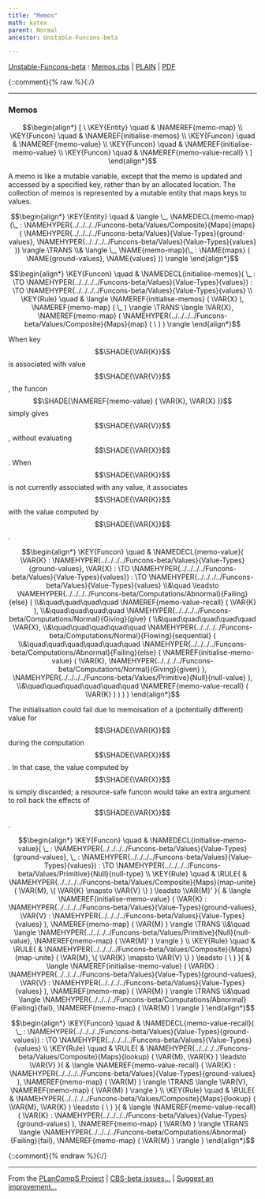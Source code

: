 ```yaml
---
title: "Memos"
math: katex
parent: Normal
ancestor: Unstable-Funcons-beta

---
```

[Unstable-Funcons-beta] : [Memos.cbs] \| [PLAIN] \| [PDF]

{::comment}{% raw %}{:/}


----

### Memos
               


$$\begin{align*}
  [ \
  \KEY{Entity} \quad & \NAMEREF{memo-map} \\
  \KEY{Funcon} \quad & \NAMEREF{initialise-memos} \\
  \KEY{Funcon} \quad & \NAMEREF{memo-value} \\
  \KEY{Funcon} \quad & \NAMEREF{initialise-memo-value} \\
  \KEY{Funcon} \quad & \NAMEREF{memo-value-recall}
  \ ]
\end{align*}$$


A memo is like a mutable variable, except that the memo is updated and
accessed by a specified key, rather than by an allocated location. The
collection of memos is represented by a mutable entity that maps keys
to values.


$$\begin{align*}
  \KEY{Entity} \quad
  & \langle \_, \NAMEDECL{memo-map}(\_ : \NAMEHYPER{../../../../Funcons-beta/Values/Composite}{Maps}{maps}
                                                            (  \NAMEHYPER{../../../../Funcons-beta/Values}{Value-Types}{ground-values}, 
                                                                   \NAMEHYPER{../../../../Funcons-beta/Values}{Value-Types}{values} )) \rangle \TRANS  \\& 
    \langle \_, \NAME{memo-map}(\_ : \NAME{maps}
                                                            (  \NAME{ground-values}, 
                                                                   \NAME{values} )) \rangle
\end{align*}$$

$$\begin{align*}
  \KEY{Funcon} \quad
  & \NAMEDECL{initialise-memos}(
                       \_ :  \TO \NAMEHYPER{../../../../Funcons-beta/Values}{Value-Types}{values}) 
    :  \TO \NAMEHYPER{../../../../Funcons-beta/Values}{Value-Types}{values} 
\\
  \KEY{Rule} \quad
    &  \langle \NAMEREF{initialise-memos}
                            (  \VAR{X} ), \NAMEREF{memo-map} (  \_ ) \rangle \TRANS 
        \langle \VAR{X}, \NAMEREF{memo-map} (  \NAMEHYPER{../../../../Funcons-beta/Values/Composite}{Maps}{map}
                                                     (   \  ) ) \rangle
\end{align*}$$


When key $$\SHADE{\VAR{K}}$$ is associated with value $$\SHADE{\VAR{V}}$$, the funcon $$\SHADE{\NAMEREF{memo-value}
           (  \VAR{K}, 
                  \VAR{X} )}$$
simply gives $$\SHADE{\VAR{V}}$$, without evaluating $$\SHADE{\VAR{X}}$$. When $$\SHADE{\VAR{K}}$$ is not currently
associated with any value, it associates $$\SHADE{\VAR{K}}$$ with the value computed
by $$\SHADE{\VAR{X}}$$.


$$\begin{align*}
  \KEY{Funcon} \quad
  & \NAMEDECL{memo-value}(
                       \VAR{K} : \NAMEHYPER{../../../../Funcons-beta/Values}{Value-Types}{ground-values}, \VAR{X} :  \TO \NAMEHYPER{../../../../Funcons-beta/Values}{Value-Types}{values}) 
    :  \TO \NAMEHYPER{../../../../Funcons-beta/Values}{Value-Types}{values} \\&\quad
    \leadsto \NAMEHYPER{../../../../Funcons-beta/Computations/Abnormal}{Failing}{else}
               ( \\&\quad\quad\quad\quad \NAMEREF{memo-value-recall}
                       (  \VAR{K} ), \\&\quad\quad\quad\quad
                      \NAMEHYPER{../../../../Funcons-beta/Computations/Normal}{Giving}{give}
                       ( \\&\quad\quad\quad\quad\quad \VAR{X}, \\&\quad\quad\quad\quad\quad
                              \NAMEHYPER{../../../../Funcons-beta/Computations/Normal}{Flowing}{sequential}
                               ( \\&\quad\quad\quad\quad\quad\quad \NAMEHYPER{../../../../Funcons-beta/Computations/Abnormal}{Failing}{else}
                                       (  \NAMEREF{initialise-memo-value}
                                               (  \VAR{K}, 
                                                      \NAMEHYPER{../../../../Funcons-beta/Computations/Normal}{Giving}{given} ), 
                                              \NAMEHYPER{../../../../Funcons-beta/Values/Primitive}{Null}{null-value} ), \\&\quad\quad\quad\quad\quad\quad
                                      \NAMEREF{memo-value-recall}
                                       (  \VAR{K} ) ) ) )
\end{align*}$$


The initialisation could fail due to memoisation of a (potentially
different) value for $$\SHADE{\VAR{K}}$$ during the computation $$\SHADE{\VAR{X}}$$. In that case,
the value computed by $$\SHADE{\VAR{X}}$$ is simply discarded; a resource-safe
funcon would take an extra argument to roll back the effects of $$\SHADE{\VAR{X}}$$.


$$\begin{align*}
  \KEY{Funcon} \quad
  & \NAMEDECL{initialise-memo-value}(
                       \_ : \NAMEHYPER{../../../../Funcons-beta/Values}{Value-Types}{ground-values}, \_ : \NAMEHYPER{../../../../Funcons-beta/Values}{Value-Types}{values}) 
    :  \TO \NAMEHYPER{../../../../Funcons-beta/Values/Primitive}{Null}{null-type} 
\\
  \KEY{Rule} \quad
    & \RULE{
      & \NAMEHYPER{../../../../Funcons-beta/Values/Composite}{Maps}{map-unite}
          (  \VAR{M}, 
                 \{ \VAR{K} \mapsto 
                     \VAR{V} \} ) \leadsto 
          \VAR{M}'
      }{
      &  \langle \NAMEREF{initialise-memo-value}
                              (  \VAR{K} : \NAMEHYPER{../../../../Funcons-beta/Values}{Value-Types}{ground-values}, 
                                     \VAR{V} : \NAMEHYPER{../../../../Funcons-beta/Values}{Value-Types}{values} ), \NAMEREF{memo-map} (  \VAR{M} ) \rangle \TRANS \\&\quad
          \langle \NAMEHYPER{../../../../Funcons-beta/Values/Primitive}{Null}{null-value}, \NAMEREF{memo-map} (  \VAR{M}' ) \rangle
      }
\\
  \KEY{Rule} \quad
    & \RULE{
      & \NAMEHYPER{../../../../Funcons-beta/Values/Composite}{Maps}{map-unite}
          (  \VAR{M}, 
                 \{ \VAR{K} \mapsto 
                     \VAR{V} \} ) \leadsto 
          (   \  )
      }{
      &  \langle \NAMEREF{initialise-memo-value}
                              (  \VAR{K} : \NAMEHYPER{../../../../Funcons-beta/Values}{Value-Types}{ground-values}, 
                                     \VAR{V} : \NAMEHYPER{../../../../Funcons-beta/Values}{Value-Types}{values} ), \NAMEREF{memo-map} (  \VAR{M} ) \rangle \TRANS \\&\quad
          \langle \NAMEHYPER{../../../../Funcons-beta/Computations/Abnormal}{Failing}{fail}, \NAMEREF{memo-map} (  \VAR{M} ) \rangle
      }
\end{align*}$$

$$\begin{align*}
  \KEY{Funcon} \quad
  & \NAMEDECL{memo-value-recall}(
                       \_ : \NAMEHYPER{../../../../Funcons-beta/Values}{Value-Types}{ground-values}) 
    :  \TO \NAMEHYPER{../../../../Funcons-beta/Values}{Value-Types}{values} 
\\
  \KEY{Rule} \quad
    & \RULE{
      & \NAMEHYPER{../../../../Funcons-beta/Values/Composite}{Maps}{lookup}
          (  \VAR{M}, 
                 \VAR{K} ) \leadsto 
          \VAR{V}
      }{
      &  \langle \NAMEREF{memo-value-recall}
                              (  \VAR{K} : \NAMEHYPER{../../../../Funcons-beta/Values}{Value-Types}{ground-values} ), \NAMEREF{memo-map} (  \VAR{M} ) \rangle \TRANS 
          \langle \VAR{V}, \NAMEREF{memo-map} (  \VAR{M} ) \rangle
      }
\\
  \KEY{Rule} \quad
    & \RULE{
      & \NAMEHYPER{../../../../Funcons-beta/Values/Composite}{Maps}{lookup}
          (  \VAR{M}, 
                 \VAR{K} ) \leadsto 
          (   \  )
      }{
      &  \langle \NAMEREF{memo-value-recall}
                              (  \VAR{K} : \NAMEHYPER{../../../../Funcons-beta/Values}{Value-Types}{ground-values} ), \NAMEREF{memo-map} (  \VAR{M} ) \rangle \TRANS 
          \langle \NAMEHYPER{../../../../Funcons-beta/Computations/Abnormal}{Failing}{fail}, \NAMEREF{memo-map} (  \VAR{M} ) \rangle
      }
\end{align*}$$



[Funcons-beta]: /CBS-beta/math/Funcons-beta
  "FUNCONS-BETA"
[Unstable-Funcons-beta]: /CBS-beta/math/Unstable-Funcons-beta
  "UNSTABLE-FUNCONS-BETA"
[Languages-beta]: /CBS-beta/math/Languages-beta
  "LANGUAGES-BETA"
[Unstable-Languages-beta]: /CBS-beta/math/Unstable-Languages-beta
  "UNSTABLE-LANGUAGES-BETA"
[CBS-beta]: /CBS-beta
  "CBS-BETA"
[Memos.cbs]: https://github.com/plancomps/CBS-beta/blob/math/Unstable-Funcons-beta/Computations/Normal/Memos/Memos.cbs
  "CBS SOURCE FILE ON GITHUB"
[PLAIN]: /CBS-beta/docs/Unstable-Funcons-beta/Computations/Normal/Memos
  "CBS SOURCE WEB PAGE"
 [PRETTY]: /CBS-beta/math/Unstable-Funcons-beta/Computations/Normal/Memos
  "CBS-KATEX WEB PAGE"
[PDF]: https://github.com/plancomps/CBS-beta/blob/math/Unstable-Funcons-beta/Computations/Normal/Memos/Memos.pdf
  "CBS-LATEX PDF FILE"
[PLanCompS Project]: https://plancomps.github.io
  "PROGRAMMING LANGUAGE COMPONENTS AND SPECIFICATIONS PROJECT HOME PAGE"
{::comment}{% endraw %}{:/}


____

From the [PLanCompS Project] | [CBS-beta issues...] | [Suggest an improvement...]

[CBS-beta issues...]: https://github.com/plancomps/CBS-beta/issues
  "CBS-BETA ISSUE REPORTS ON GITHUB"
[Suggest an improvement...]: mailto:plancomps@gmail.com?Subject=CBS-beta%20-%20comment&Body=Re%3A%20CBS-beta%20specification%20at%20Computations/Normal/Memos/Memos.cbs%0A%0AComment/Query/Issue/Suggestion%3A%0A%0A%0ASignature%3A%0A
  "GENERATE AN EMAIL TEMPLATE"
